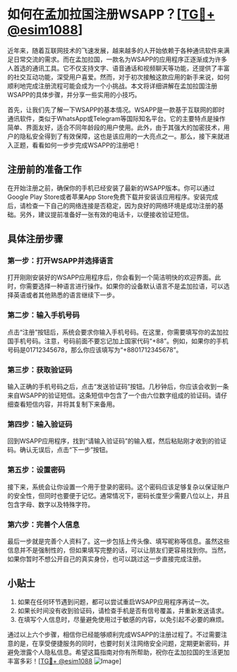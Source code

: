 # 如何在孟加拉国注册WSAPP？[[TG💪+ @esim1088](https://t.me/s/esim1088)]

近年来，随着互联网技术的飞速发展，越来越多的人开始依赖于各种通讯软件来满足日常交流的需求。而在孟加拉国，一款名为WSAPP的应用程序正逐渐成为许多人首选的通讯工具。它不仅支持文字、语音通话和视频聊天等功能，还提供了丰富的社交互动功能，深受用户喜爱。然而，对于初次接触这款应用的新手来说，如何顺利地完成注册流程可能会成为一个小挑战。本文将详细讲解在孟加拉国注册WSAPP的具体步骤，并分享一些实用的小技巧。

首先，让我们先了解一下WSAPP的基本情况。WSAPP是一款基于互联网的即时通讯软件，类似于WhatsApp或Telegram等国际知名平台。它的主要特点是操作简单、界面友好，适合不同年龄段的用户使用。此外，由于其强大的加密技术，用户的隐私安全得到了有效保障，这也是该应用的一大亮点之一。那么，接下来就进入正题，看看如何一步步完成WSAPP的注册吧！

## 注册前的准备工作

在开始注册之前，确保你的手机已经安装了最新的WSAPP版本。你可以通过Google Play Store或者苹果App Store免费下载并安装该应用程序。安装完成后，请检查一下自己的网络连接是否稳定，因为良好的网络环境是成功注册的基础。另外，建议提前准备好一张有效的电话卡，以便接收验证短信。

## 具体注册步骤

### 第一步：打开WSAPP并选择语言
打开刚刚安装好的WSAPP应用程序后，你会看到一个简洁明快的欢迎界面。此时，你需要选择一种语言进行操作。如果你的设备默认语言不是孟加拉语，可以选择英语或者其他熟悉的语言继续下一步。

### 第二步：输入手机号码
点击“注册”按钮后，系统会要求你输入手机号码。在这里，你需要填写你的孟加拉国手机号码。注意，号码前面不要忘记加上国家代码“+88”。例如，如果你的手机号码是01712345678，那么你应该填写为“+8801712345678”。

### 第三步：获取验证码
输入正确的手机号码之后，点击“发送验证码”按钮。几秒钟后，你应该会收到一条来自WSAPP的验证短信。这条短信中包含了一个由六位数字组成的验证码。请仔细查看短信内容，并将其复制下来备用。

### 第四步：输入验证码
回到WSAPP应用程序，找到“请输入验证码”的输入框，然后粘贴刚才收到的验证码。确认无误后，点击“下一步”按钮。

### 第五步：设置密码
接下来，系统会让你设置一个用于登录的密码。这个密码应该足够复杂以保证账户的安全性，但同时也要便于记忆。通常情况下，密码长度至少需要八位以上，并且包含字母、数字以及特殊字符。

### 第六步：完善个人信息
最后一步就是完善个人资料了。这一步包括上传头像、填写昵称等信息。虽然这些信息并不是强制性的，但如果填写完整的话，可以让朋友们更容易找到你。当然，如果你暂时不想公开自己的真实身份，也可以跳过这一步直接完成注册。

## 小贴士

1. 如果在任何环节遇到问题，都可以尝试重启WSAPP应用程序再试一次。
2. 如果长时间没有收到验证码，请检查手机是否有信号覆盖，并重新发送请求。
3. 在填写个人信息时，尽量避免使用过于敏感的内容，以免引起不必要的麻烦。

通过以上六个步骤，相信你已经能够顺利完成WSAPP的注册过程了。不过需要注意的是，在享受便捷服务的同时，也要时刻关注网络安全问题，定期更新密码，并避免泄露个人隐私信息。希望这篇指南对你有所帮助，祝你在孟加拉国的生活更加丰富多彩！[[TG💪+ @esim1088](https://t.me/s/esim1088) ![Image](https://i.postimg.cc/4NQfJmqS/Snipaste-2025-05-13-00-14-12.png)]